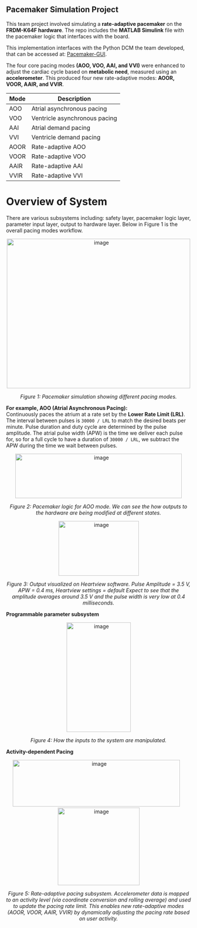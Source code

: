 ## Pacemaker Simulation Project

This team project involved simulating a **rate-adaptive pacemaker** on the **FRDM-K64F hardware**. The repo includes the **MATLAB Simulink** file with the pacemaker logic that interfaces with the board.

This implementation interfaces with the Python DCM the team developed, that can be accessed at: [Pacemaker-GUI](https://github.com/elmongya/Pacemaker-GUI).

The four core pacing modes **(AOO, VOO, AAI, and VVI)** were enhanced to adjust the cardiac cycle based on **metabolic need**, measured using an **accelerometer**. This produced four new rate-adaptive modes: **AOOR, VOOR, AAIR, and VVIR**.

| Mode  | Description                           |
|-------|---------------------------------------|
| AOO   | Atrial asynchronous pacing             |
| VOO   | Ventricle asynchronous pacing          |
| AAI   | Atrial demand pacing                   |
| VVI   | Ventricle demand pacing                |
| AOOR  | Rate-adaptive AOO                      |
| VOOR  | Rate-adaptive VOO                      |
| AAIR  | Rate-adaptive AAI                      |
| VVIR  | Rate-adaptive VVI                      |

# Overview of System
There are various subsystems including: safety layer, pacemaker logic layer, parameter input layer, output to hardware layer. Below in Figure 1 is the overall pacing modes workflow.

<p align="center">
  <img width="500" height="407" alt="image" src="https://github.com/user-attachments/assets/d78cdebf-36fa-4b5f-8a3c-1c8d18527943" />
</p>

<p align="center">
  <em>Figure 1: Pacemaker simulation showing different pacing modes.</em>
</p>

**For example, AOO (Atrial Asynchronous Pacing):**  
Continuously paces the atrium at a rate set by the **Lower Rate Limit (LRL)**. The interval between pulses is `30000 / LRL` to match the desired beats per minute. Pulse duration and duty cycle are determined by the pulse amplitude. The atrial pulse width (APW) is the time we deliver each pulse for, so for a full cycle to have a duration of `30000 / LRL`, we subtract the APW during the time we wait between pulses.

<p align="center">
  <img width="454" height="121" alt="image" src="https://github.com/user-attachments/assets/91f0491e-86d3-4131-ac8b-e213848d2f2d" />
</p>

<p align="center">
  <em>Figure 2: Pacemaker logic for AOO mode. We can see the how outputs to the hardware are being modified at different states.</em>
</p>

<p align="center">
  <img width="219" height="149" alt="image" src="https://github.com/user-attachments/assets/6620df51-a00d-4220-9d67-aa136e701424" />
</p>

<p align="center">
  <em>Figure 3: Output visualized on Heartview software. Pulse Amplitude = 3.5 V, APW = 0.4 ms, Heartview settings = default
Expect to see that the amplitude averages around 3.5 V and the pulse width is very low at 0.4 milliseconds.  </em>
</p>

**Programmable parameter subsystem**
<p align="center">
  <img width="175" height="298" alt="image" src="https://github.com/user-attachments/assets/a0d8cdd1-29f1-41a3-a360-b08e3fcdf46e" />
</p>

<p align="center">
  <em>Figure 4: How the inputs to the system are manipulated.</em>
</p>

**Activity-dependent Pacing**
<p align="center">
  <img width="456" height="127" alt="image" src="https://github.com/user-attachments/assets/0a6e821e-78a9-4999-858e-bc5d0546f1ae" />
  &nbsp;&nbsp;
  <img width="223" height="211" alt="image" src="https://github.com/user-attachments/assets/baa6bcd5-b531-458c-aea8-ca126b38c194" />
</p>

<p align="center">
  <em>Figure 5: Rate-adaptive pacing subsystem. Accelerometer data is mapped to an activity level (via coordinate conversion and rolling average) and used to update the pacing rate limit. This enables new rate-adaptive modes (AOOR, VOOR, AAIR, VVIR) by dynamically adjusting the pacing rate based on user activity.</em>
</p>











